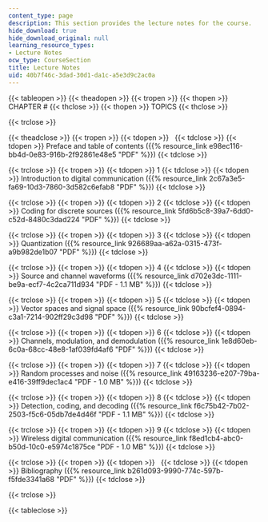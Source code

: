 ```yaml
---
content_type: page
description: This section provides the lecture notes for the course.
hide_download: true
hide_download_original: null
learning_resource_types:
- Lecture Notes
ocw_type: CourseSection
title: Lecture Notes
uid: 40b7f46c-3dad-30d1-da1c-a5e3d9c2ac0a
---
```


{{< tableopen >}}
{{< theadopen >}}
{{< tropen >}}
{{< thopen >}}
CHAPTER #
{{< thclose >}}
{{< thopen >}}
TOPICS
{{< thclose >}}

{{< trclose >}}

{{< theadclose >}}
{{< tropen >}}
{{< tdopen >}}
 
{{< tdclose >}}
{{< tdopen >}}
Preface and table of contents ({{% resource_link e98ec116-bb4d-0e83-916b-2f92861e48e5 "PDF" %}})
{{< tdclose >}}

{{< trclose >}}
{{< tropen >}}
{{< tdopen >}}
1
{{< tdclose >}}
{{< tdopen >}}
Introduction to digital communication ({{% resource_link 2c67a3e5-fa69-10d3-7860-3d582c6efab8 "PDF" %}})
{{< tdclose >}}

{{< trclose >}}
{{< tropen >}}
{{< tdopen >}}
2
{{< tdclose >}}
{{< tdopen >}}
Coding for discrete sources ({{% resource_link 5fd6b5c8-39a7-6dd0-c52d-8480c3dad224 "PDF" %}})
{{< tdclose >}}

{{< trclose >}}
{{< tropen >}}
{{< tdopen >}}
3
{{< tdclose >}}
{{< tdopen >}}
Quantization ({{% resource_link 926689aa-a62a-0315-473f-a9b982de1b07 "PDF" %}})
{{< tdclose >}}

{{< trclose >}}
{{< tropen >}}
{{< tdopen >}}
4
{{< tdclose >}}
{{< tdopen >}}
Source and channel waveforms ({{% resource_link d702e3dc-1111-be9a-ecf7-4c2ca711d934 "PDF - 1.1 MB" %}})
{{< tdclose >}}

{{< trclose >}}
{{< tropen >}}
{{< tdopen >}}
5
{{< tdclose >}}
{{< tdopen >}}
Vector spaces and signal space ({{% resource_link 90bcfef4-0894-c3a1-7214-902ff29c3d98 "PDF" %}})
{{< tdclose >}}

{{< trclose >}}
{{< tropen >}}
{{< tdopen >}}
6
{{< tdclose >}}
{{< tdopen >}}
Channels, modulation, and demodulation ({{% resource_link 1e8d60eb-6c0a-68cc-48e8-1af039fd4af6 "PDF" %}})
{{< tdclose >}}

{{< trclose >}}
{{< tropen >}}
{{< tdopen >}}
7
{{< tdclose >}}
{{< tdopen >}}
Random processes and noise ({{% resource_link 49163236-e207-79ba-e416-39ff9dec1ac4 "PDF - 1.0 MB" %}})
{{< tdclose >}}

{{< trclose >}}
{{< tropen >}}
{{< tdopen >}}
8
{{< tdclose >}}
{{< tdopen >}}
Detection, coding, and decoding ({{% resource_link f6c75b42-7b02-2503-f5c6-05db7de4d46f "PDF - 1.1 MB" %}})
{{< tdclose >}}

{{< trclose >}}
{{< tropen >}}
{{< tdopen >}}
9
{{< tdclose >}}
{{< tdopen >}}
Wireless digital communication ({{% resource_link f8ed1cb4-abc0-b50d-10c0-e5974c1875ce "PDF - 1.0 MB" %}})
{{< tdclose >}}

{{< trclose >}}
{{< tropen >}}
{{< tdopen >}}
 
{{< tdclose >}}
{{< tdopen >}}
Bibliography ({{% resource_link b261d093-9990-774c-597b-f5fde3341a68 "PDF" %}})
{{< tdclose >}}

{{< trclose >}}

{{< tableclose >}}